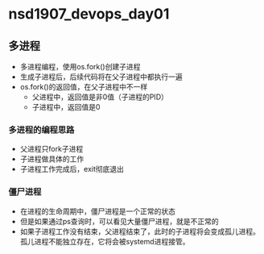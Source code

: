 # nsd1907_devops_day01

## 多进程

- 多进程编程，使用os.fork()创建子进程
- 生成子进程后，后续代码将在父子进程中都执行一遍
- os.fork()的返回值，在父子进程中不一样
  - 父进程中，返回值是非0值（子进程的PID）
  - 子进程中，返回值是0

### 多进程的编程思路

- 父进程只fork子进程
- 子进程做具体的工作
- 子进程工作完成后，exit彻底退出

### 僵尸进程

- 在进程的生命周期中，僵尸进程是一个正常的状态
- 但是如果通过ps查询时，可以看见大量僵尸进程，就是不正常的
- 如果子进程工作没有结束，父进程结束了，此时的子进程将会变成孤儿进程。孤儿进程不能独立存在，它将会被systemd进程接管。









